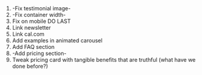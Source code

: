 ##

1. -Fix testimonial image-
2. -Fix container width-
3. Fix on mobile DO LAST
4. Link newsletter
5. Link cal.com
6. Add examples in animated carousel
7. Add FAQ section
8. -Add pricing section-
9. Tweak pricing card with tangible benefits that are truthful (what have we done before?)